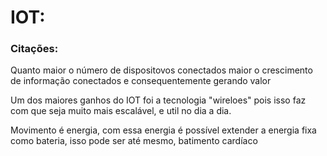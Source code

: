 # IOT:

### Citações:

Quanto maior o número de dispositovos conectados maior o crescimento de informação conectados e consequentemente
gerando valor

Um dos maiores ganhos do IOT foi a tecnologia "wireloes" pois isso faz com que seja muito mais escalável, e util no dia a dia.

Movimento é energia, com essa energia é possível extender a energia fixa como bateria, isso pode ser até mesmo, batimento
cardíaco
